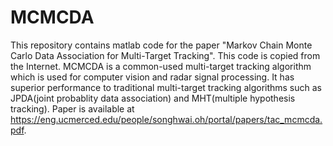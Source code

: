 # MCMCDA
This repository contains matlab code for the paper "Markov Chain Monte Carlo Data Association for Multi-Target Tracking". This code is copied from the Internet.
MCMCDA is a common-used multi-target tracking algorithm which is used for computer vision and radar signal processing. It has superior performance to traditional multi-target tracking algorithms such as JPDA(joint probablity data association) and MHT(multiple hypothesis tracking).
Paper is available at https://eng.ucmerced.edu/people/songhwai.oh/portal/papers/tac_mcmcda.pdf.



